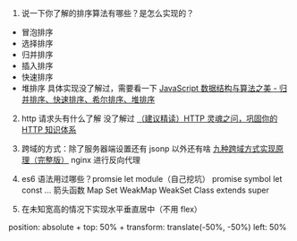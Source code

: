 1. 说一下你了解的排序算法有哪些？是怎么实现的？

- 冒泡排序
- 选择排序
- 归并排序
- 插入排序
- 快速排序
- 堆排序
  具体实现没了解过，需要看一下
  [JavaScript 数据结构与算法之美 - 归并排序、快速排序、希尔排序、堆排序](https://juejin.cn/post/6844903895789993997#heading-5)

2. http 请求头有什么了解
   没了解过
   [（建议精读）HTTP 灵魂之问，巩固你的 HTTP 知识体系](https://juejin.cn/post/6844904100035821575#heading-31)

3. 跨域的方式：除了服务器端设置还有 jsonp 以外还有啥
   [九种跨域方式实现原理（完整版）](https://juejin.cn/post/6844903767226351623#heading-16)
   nginx 进行反向代理

4. es6 语法用过哪些？promsie let module（自己挖坑）
   promise
   symbol
   let const
   ...
   箭头函数
   Map Set WeakMap WeakSet
   Class extends super

5. 在未知宽高的情况下实现水平垂直居中（不用 flex）

position: absolute + top: 50% + transform: translate(-50%, -50%) left: 50%
